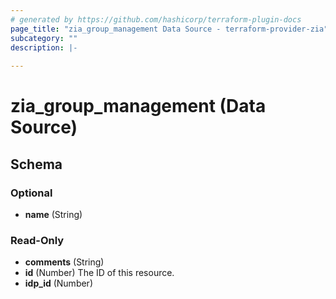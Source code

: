 ```yaml
---
# generated by https://github.com/hashicorp/terraform-plugin-docs
page_title: "zia_group_management Data Source - terraform-provider-zia"
subcategory: ""
description: |-
  
---
```


# zia_group_management (Data Source)





<!-- schema generated by tfplugindocs -->
## Schema

### Optional

- **name** (String)

### Read-Only

- **comments** (String)
- **id** (Number) The ID of this resource.
- **idp_id** (Number)


